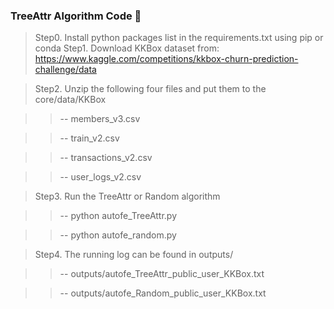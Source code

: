 ### TreeAttr Algorithm Code 👋

<!--
**TreeAttr/TreeAttr** is a ✨ _special_ ✨ repository because its `README.md` (this file) appears on your GitHub profile.

Here are some ideas to get you started:

- 🔭 I’m currently working on ...
- 🌱 I’m currently learning ...
- 👯 I’m looking to collaborate on ...
- 🤔 I’m looking for help with ...
- 💬 Ask me about ...
- 📫 How to reach me: ...
- 😄 Pronouns: ...
- ⚡ Fun fact: ...
-->

>Step0. Install python packages list in the requirements.txt using pip or conda
>Step1. Download KKBox dataset from: https://www.kaggle.com/competitions/kkbox-churn-prediction-challenge/data

> Step2. Unzip the following four files and put them to the core/data/KKBox

>> -- members_v3.csv

>> -- train_v2.csv

>> -- transactions_v2.csv

>> -- user_logs_v2.csv

> Step3. Run the TreeAttr or Random algorithm

>> -- python autofe_TreeAttr.py

>> -- python autofe_random.py

> Step4. The running log can be found in outputs/

>> -- outputs/autofe_TreeAttr_public_user_KKBox.txt

>> -- outputs/autofe_Random_public_user_KKBox.txt


